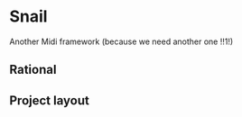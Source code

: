 # Snail

Another Midi framework (because we need another one !!1!)

## Rational


## Project layout

